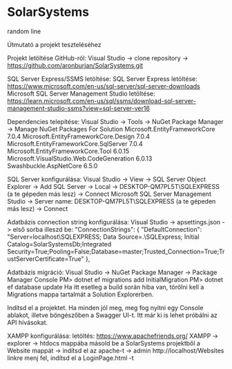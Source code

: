 # SolarSystems
random line

Útmutató a projekt teszteléséhez

Projekt letöltése GitHub-ról:
  Visual Studio -> clone repository -> https://github.com/aronburjan/SolarSystems.git

SQL Server Express/SSMS letöltése:
  SQL Server Express letöltése: https://www.microsoft.com/en-us/sql-server/sql-server-downloads
  Microsoft SQL Server Management Studio letöltése: https://learn.microsoft.com/en-us/sql/ssms/download-sql-server-management-studio-ssms?view=sql-server-ver16


Dependencies telepítése:
Visual Studio -> Tools -> NuGet Package Manager -> Manage NuGet Packages For Solution
  Microsoft.EntityFrameworkCore 7.0.4
  Microsoft.EntityFrameworkCore.Design 7.0.4
  Microsoft.EntityFrameworkCore.SqlServer 7.0.4
  Microsoft.EntityFrameworkCore.Tool 6.0.15
  Microsoft.VisualStudio.Web.CodeGeneration 6.0.13
  Swashbuckle.AspNetCore 6.5.0

SQL Server konfigurálása:
  Visual Studio -> View -> SQL Server Object Explorer -> Add SQL Server -> Local -> DESKTOP-QM7PL5T\SQLEXPRESS (a te gépeden más lesz) -> Connect
  Microsoft SQL Server Management Studio -> Server name: DESKTOP-QM7PL5T\SQLEXPRESS (a te gépeden más lesz) -> Connect
  
Adatbázis connection string konfigurálása:
  Visual Studio -> apsettings.json -> első sorba illeszd be: "ConnectionStrings": {
    "DefaultConnection": "Server=localhost\\SQLEXPRESS; Data Source=.\\SQLExpress; Initial Catalog=SolarSystemsDb;Integrated Security=True;Pooling=False;Database=master;Trusted_Connection=True;TrustServerCertificate=True"
  },
  
Adatbázis migráció:
  Visual Studio -> NuGet Package Manager -> Package Manager Console 
  PM> dotnet ef migrations add InitialMigration
  PM> dotnet ef database update
  Ha itt esetleg a build során hiba van, törölni kell a Migrations mappa tartalmát a Solution Explorerben.
  
Indítsd el a projektet. Ha minden jól meg, meg fog nyitni egy Console ablakot, illetve böngészőben a Swagger UI-t. Itt már ki is lehet próbálni az API hívásokat.
  
XAMPP konfigurálása:
  letöltés: https://www.apachefriends.org/
  XAMPP -> explorer -> htdocs mappába másold be a SolarSystems projektből a Website mappát -> indítsd el az apache-t -> admin
  http://localhost/Websites linkre menj fel, indítsd el a LoginPage.html -t
